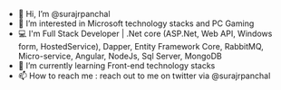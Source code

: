 - 👋 Hi, I’m @surajrpanchal
- 👀 I’m interested in Microsoft technology stacks and PC Gaming
- 💻 I'm Full Stack Developer | .Net core (ASP.Net, Web API, Windows form, HostedService), Dapper, Entity Framework Core, RabbitMQ, Micro-service, Angular, NodeJs, Sql Server, MongoDB
- 🌱 I’m currently learning Front-end technology stacks
- 📫 How to reach me : reach out to me on twitter via @surajrpanchal
